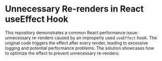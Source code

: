 # Unnecessary Re-renders in React useEffect Hook

This repository demonstrates a common React performance issue: unnecessary re-renders caused by an improperly used `useEffect` hook.  The original code triggers the effect after every render, leading to excessive logging and potential performance problems. The solution showcases how to optimize the effect to prevent unnecessary re-renders.